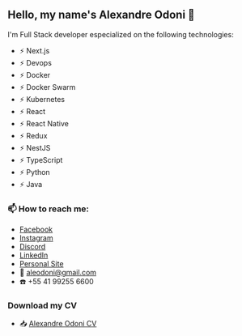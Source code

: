 ## Hello, my name's Alexandre Odoni :love_you_gesture:

I'm Full Stack developer especialized on the following technologies:

- ⚡ Next.js
- ⚡ Devops
- ⚡ Docker
- ⚡ Docker Swarm
- ⚡ Kubernetes
- ⚡ React
- ⚡ React Native
- ⚡ Redux
- ⚡ NestJS
- ⚡ TypeScript
- ⚡ Python
- ⚡ Java
<!--
- 🔭 I’m currently working on ...
- 🌱 I’m currently learning ...
- 👯 I’m looking to collaborate on ...
- 🤔 I’m looking for help with ...
- 💬 Ask me about ...
-->
### 📫 How to reach me:
- [Facebook](https://facebook.com/aleodoni)
- [Instagram](https://instagram.com/aleodoni)
- [Discord](https://discordapp.com/users/aleodoni#8616)
- [LinkedIn](https://www.linkedin.com/in/aleodoni/)
- [Personal Site](https://alexandre.odoni.nom.br)
- :email:  [aleodoni@gmail.com](mailto:aleodoni@gmail.com)
- :telephone: +55 41 99255 6600
### Download my CV
- :inbox_tray:  [Alexandre Odoni CV](https://github.com/aleodoni/aleodoni/blob/41a5164d3283caabd4422814dc677bf2ac119068/cv_alexandre_odoni_updated.pdf)

<!--
- 😄 Pronouns: ...
- ⚡ Fun fact: ...
-->
